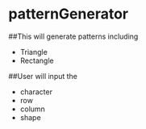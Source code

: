 # patternGenerator

##This will generate patterns including

* Triangle
* Rectangle

##User will input the

* character
* row
* column
* shape
